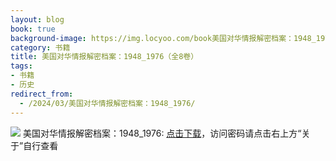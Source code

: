 ```yaml
---
layout: blog
book: true
background-image: https://img.locyoo.com/book美国对华情报解密档案：1948_1976.jpg
category: 书籍
title: 美国对华情报解密档案：1948_1976（全8卷）
tags:
- 书籍
- 历史
redirect_from:
  - /2024/03/美国对华情报解密档案：1948_1976/
---
```

![](https://img.locyoo.com/book美国对华情报解密档案：1948_1976.jpg)
美国对华情报解密档案：1948_1976: <a name = "ref1" href="https://url18.ctfile.com/d/50983618-60479521-43a6f2?p=3619">点击下载</a>，访问密码请点击右上方“关于”自行查看